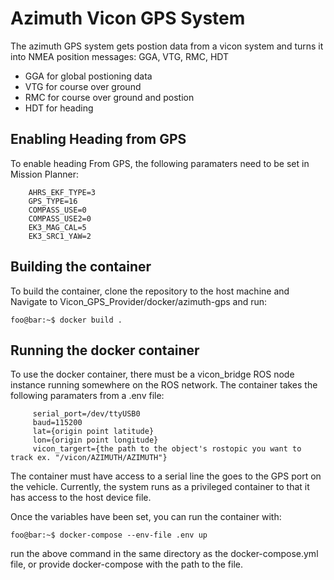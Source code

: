 # Azimuth Vicon GPS System
The azimuth GPS system gets postion data from a vicon system and turns it into NMEA position messages: GGA, VTG, RMC, HDT

- GGA for global postioning data
- VTG for course over ground
- RMC for course over ground and postion
- HDT for heading

## Enabling Heading from GPS
To enable heading From GPS, the following paramaters need to be set in Mission Planner:
		
        AHRS_EKF_TYPE=3
		GPS_TYPE=16
		COMPASS_USE=0
		COMPASS_USE2=0
		EK3_MAG_CAL=5
		EK3_SRC1_YAW=2

## Building the container
To build the container, clone the repository to the host machine and
Navigate to Vicon_GPS_Provider/docker/azimuth-gps and run:

```console
foo@bar:~$ docker build .
```

## Running the docker container
To use the docker container, there must be a vicon_bridge ROS node instance running somewhere on the ROS network. The container takes the following paramaters from a .env file:
		
         serial_port=/dev/ttyUSB0
		 baud=115200
		 lat={origin point latitude}
		 lon={origin point longitude}
		 vicon_targert={the path to the object's rostopic you want to track ex. "/vicon/AZIMUTH/AZIMUTH"}

The container must have access to a serial line the goes to the GPS port on the vehicle. Currently, the system runs as a privileged container to that it has access to the host device file.

Once the variables have been set, you can run the container with:

```console
foo@bar:~$ docker-compose --env-file .env up
```

run the above command in the same directory as the docker-compose.yml file, or provide docker-compose with the path to the file.


